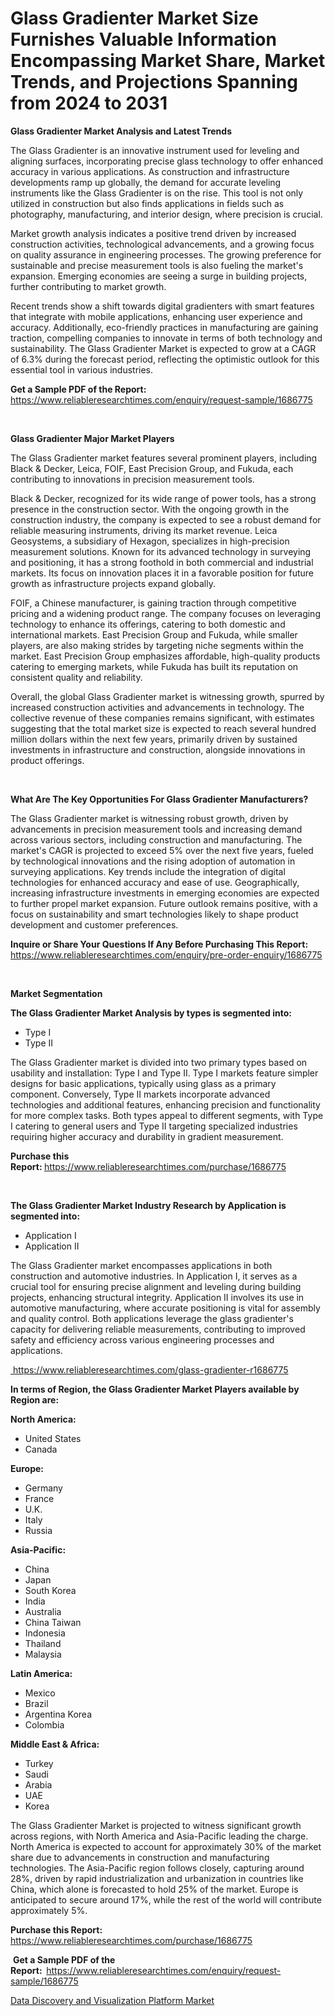 <p><h1>Glass Gradienter Market Size Furnishes Valuable Information Encompassing Market Share, Market Trends, and Projections Spanning from 2024 to 2031</h1></p><p><strong>Glass Gradienter Market Analysis and Latest Trends</strong></p>
<p><p>The Glass Gradienter is an innovative instrument used for leveling and aligning surfaces, incorporating precise glass technology to offer enhanced accuracy in various applications. As construction and infrastructure developments ramp up globally, the demand for accurate leveling instruments like the Glass Gradienter is on the rise. This tool is not only utilized in construction but also finds applications in fields such as photography, manufacturing, and interior design, where precision is crucial.</p><p>Market growth analysis indicates a positive trend driven by increased construction activities, technological advancements, and a growing focus on quality assurance in engineering processes. The growing preference for sustainable and precise measurement tools is also fueling the market's expansion. Emerging economies are seeing a surge in building projects, further contributing to market growth.</p><p>Recent trends show a shift towards digital gradienters with smart features that integrate with mobile applications, enhancing user experience and accuracy. Additionally, eco-friendly practices in manufacturing are gaining traction, compelling companies to innovate in terms of both technology and sustainability. The Glass Gradienter Market is expected to grow at a CAGR of 6.3% during the forecast period, reflecting the optimistic outlook for this essential tool in various industries.</p></p>
<p><strong>Get a Sample PDF of the Report:&nbsp;</strong> <a href="https://www.reliableresearchtimes.com/enquiry/request-sample/1686775?utm_campaign=1933&utm_medium=2&utm_source=Github&utm_content=ia&utm_term=31122024&utm_id=glass-gradienter">https://www.reliableresearchtimes.com/enquiry/request-sample/1686775</a></p>
<p>&nbsp;</p>
<p><strong>Glass Gradienter Major Market Players</strong></p>
<p><p>The Glass Gradienter market features several prominent players, including Black & Decker, Leica, FOIF, East Precision Group, and Fukuda, each contributing to innovations in precision measurement tools. </p><p>Black & Decker, recognized for its wide range of power tools, has a strong presence in the construction sector. With the ongoing growth in the construction industry, the company is expected to see a robust demand for reliable measuring instruments, driving its market revenue. Leica Geosystems, a subsidiary of Hexagon, specializes in high-precision measurement solutions. Known for its advanced technology in surveying and positioning, it has a strong foothold in both commercial and industrial markets. Its focus on innovation places it in a favorable position for future growth as infrastructure projects expand globally.</p><p>FOIF, a Chinese manufacturer, is gaining traction through competitive pricing and a widening product range. The company focuses on leveraging technology to enhance its offerings, catering to both domestic and international markets. East Precision Group and Fukuda, while smaller players, are also making strides by targeting niche segments within the market. East Precision Group emphasizes affordable, high-quality products catering to emerging markets, while Fukuda has built its reputation on consistent quality and reliability.</p><p>Overall, the global Glass Gradienter market is witnessing growth, spurred by increased construction activities and advancements in technology. The collective revenue of these companies remains significant, with estimates suggesting that the total market size is expected to reach several hundred million dollars within the next few years, primarily driven by sustained investments in infrastructure and construction, alongside innovations in product offerings.</p></p>
<p>&nbsp;</p>
<p><strong>What Are The Key Opportunities For Glass Gradienter Manufacturers?</strong></p>
<p><p>The Glass Gradienter market is witnessing robust growth, driven by advancements in precision measurement tools and increasing demand across various sectors, including construction and manufacturing. The market's CAGR is projected to exceed 5% over the next five years, fueled by technological innovations and the rising adoption of automation in surveying applications. Key trends include the integration of digital technologies for enhanced accuracy and ease of use. Geographically, increasing infrastructure investments in emerging economies are expected to further propel market expansion. Future outlook remains positive, with a focus on sustainability and smart technologies likely to shape product development and customer preferences.</p></p>
<p><strong>Inquire or Share Your Questions If Any Before Purchasing This Report:</strong> <a href="https://www.reliableresearchtimes.com/enquiry/pre-order-enquiry/1686775?utm_campaign=1933&utm_medium=2&utm_source=Github&utm_content=ia&utm_term=31122024&utm_id=glass-gradienter">https://www.reliableresearchtimes.com/enquiry/pre-order-enquiry/1686775</a></p>
<p>&nbsp;</p>
<p><strong>Market Segmentation</strong></p>
<p><strong>The Glass Gradienter Market Analysis by types is segmented into:</strong></p>
<p><ul><li>Type I</li><li>Type II</li></ul></p>
<p><p>The Glass Gradienter market is divided into two primary types based on usability and installation: Type I and Type II. Type I markets feature simpler designs for basic applications, typically using glass as a primary component. Conversely, Type II markets incorporate advanced technologies and additional features, enhancing precision and functionality for more complex tasks. Both types appeal to different segments, with Type I catering to general users and Type II targeting specialized industries requiring higher accuracy and durability in gradient measurement.</p></p>
<p><strong>Purchase this Report:&nbsp;</strong><a href="https://www.reliableresearchtimes.com/purchase/1686775?utm_campaign=1933&utm_medium=2&utm_source=Github&utm_content=ia&utm_term=31122024&utm_id=glass-gradienter">https://www.reliableresearchtimes.com/purchase/1686775</a></p>
<p>&nbsp;</p>
<p><strong>The Glass Gradienter Market Industry Research by Application is segmented into:</strong></p>
<p><ul><li>Application I</li><li>Application II</li></ul></p>
<p><p>The Glass Gradienter market encompasses applications in both construction and automotive industries. In Application I, it serves as a crucial tool for ensuring precise alignment and leveling during building projects, enhancing structural integrity. Application II involves its use in automotive manufacturing, where accurate positioning is vital for assembly and quality control. Both applications leverage the glass gradienter's capacity for delivering reliable measurements, contributing to improved safety and efficiency across various engineering processes and applications.</p></p>
<p><a href="https://www.reliableresearchtimes.com/glass-gradienter-r1686775?utm_campaign=1933&utm_medium=2&utm_source=Github&utm_content=ia&utm_term=31122024&utm_id=glass-gradienter">&nbsp;https://www.reliableresearchtimes.com/glass-gradienter-r1686775</a></p>
<p><strong>In terms of Region, the Glass Gradienter Market Players available by Region are:</strong></p>
<p>
    <p> <strong> North America: </strong>
        <ul>
            <li>United States</li>
            <li>Canada</li>
        </ul>
        </p> 
    <p> <strong> Europe: </strong>
        <ul>
            <li>Germany</li>
            <li>France</li>
            <li>U.K.</li>
            <li>Italy</li>
            <li>Russia</li>
        </ul>
        </p> 
    <p> <strong> Asia-Pacific: </strong>
        <ul>
            <li>China</li>
            <li>Japan</li>
            <li>South Korea</li>
            <li>India</li>
            <li>Australia</li>
            <li>China Taiwan</li>
            <li>Indonesia</li>
            <li>Thailand</li>
            <li>Malaysia</li>
        </ul>
        </p> 
    <p> <strong> Latin America: </strong>
        <ul>
            <li>Mexico</li>
            <li>Brazil</li>
            <li>Argentina Korea</li>
            <li>Colombia</li>
        </ul>
        </p> 
    <p> <strong> Middle East & Africa: </strong>
        <ul>
            <li>Turkey</li>
            <li>Saudi</li>
            <li>Arabia</li>
            <li>UAE</li>
            <li>Korea</li>
        </ul>
    </p>
    </p>
<p><p>The Glass Gradienter Market is projected to witness significant growth across regions, with North America and Asia-Pacific leading the charge. North America is expected to account for approximately 30% of the market share due to advancements in construction and manufacturing technologies. The Asia-Pacific region follows closely, capturing around 28%, driven by rapid industrialization and urbanization in countries like China, which alone is forecasted to hold 25% of the market. Europe is anticipated to secure around 17%, while the rest of the world will contribute approximately 5%.</p></p>
<p><strong>Purchase this Report: </strong><a href="https://www.reliableresearchtimes.com/purchase/1686775?utm_campaign=1933&utm_medium=2&utm_source=Github&utm_content=ia&utm_term=31122024&utm_id=glass-gradienter">https://www.reliableresearchtimes.com/purchase/1686775</a></p>
<p>&nbsp;<strong>Get a Sample PDF of the Report:&nbsp;&nbsp;</strong><a href="https://www.reliableresearchtimes.com/enquiry/request-sample/1686775?utm_campaign=1933&utm_medium=2&utm_source=Github&utm_content=ia&utm_term=31122024&utm_id=glass-gradienter">https://www.reliableresearchtimes.com/enquiry/request-sample/1686775</a></p>
<p><strong></strong></p>
<p><p><a href="https://github.com/julyju69/Market-Research-Report-List-5/blob/main/data-discovery-and-visualization-platform-market.md?utm_campaign=1933&utm_medium=2&utm_source=Github&utm_content=ia&utm_term=31122024&utm_id=glass-gradienter">Data Discovery and Visualization Platform Market</a></p></p>